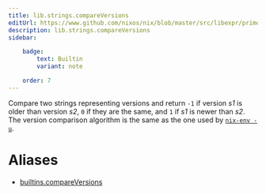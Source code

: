 ```yaml
---
title: lib.strings.compareVersions
editUrl: https://www.github.com/nixos/nix/blob/master/src/libexpr/primops.cc
description: lib.strings.compareVersions
sidebar:

    badge:
        text: Builtin
        variant: note

    order: 7
---
```


Compare two strings representing versions and return `-1` if
version *s1* is older than version *s2*, `0` if they are the same,
and `1` if *s1* is newer than *s2*. The version comparison
algorithm is the same as the one used by [`nix-env
-u`](../command-ref/nix-env.md#operation---upgrade).


# Aliases

- [builtins.compareVersions](/nix-doc-comments/reference/builtins/builtins-compareversions)


